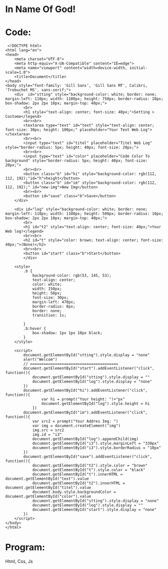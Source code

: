 # In Name Of God!

# Code:

     <!DOCTYPE html>
    <html lang="en">
    <head>
        <meta charset="UTF-8">
        <meta http-equiv="X-UA-Compatible" content="IE=edge">
        <meta name="viewport" content="width=device-width, initial-scale=1.0">
        <title>Document</title>
    </head>
    <body style="font-family: 'Gill Sans', 'Gill Sans MT', Calibri, 'Trebuchet MS', sans-serif;">
        <div  id="stting" style="background-color: white; border: none; margin-left: 110px; width: 1100px; height: 750px; border-radius: 10px; box-shadow: 2px 2px 10px; margin-top: 40px;">
            <br>
            <h1 style="text-align: center; font-size: 40px;">Setting > Costome</legend>
            <br><br>
            <textarea type="text" id="text" style="text-align: center; font-size: 30px; height: 100px;" placeholder="Your Text Web Log"></textarea>
            <br><br>
            <input type="text" id="titel" placeholder="Titel Web Log" style="border-radius: 5px; height: 40px; font-size: 20px;">
            <br><br>
            <input type="text" id="color" placeholder="Code Color To background" style="border-radius: 5px; height: 40px; font-size: 20px;">
            <br><br>
            <button class="b" id="hi" style="background-color: rgb(112, 112, 192);"id="h">height</button>
            <button class="b" id="im" style="background-color: rgb(112, 112, 192);" id="new-img">New Img</button>
            <br><br>
            <button id="save" class="b">Save</button>
        </div>

        <div id="log" style="background-color: white; border: none; margin-left: 110px; width: 1100px; height: 500px; border-radius: 10px; box-shadow: 2px 2px 10px; margin-top: 40px;">
            <br>
            <h1 id="t2" style="text-align: center; font-size: 40px;">Your Web log!</legend>
            <br><br>
            <h2 id="t" style="color: brown; text-align: center; font-size: 40px;">(None)</h2>
            <br><br>
            <button id="start" class="b">Start</button>
            </div>

        <style>
            .b {
                background-color: rgb(53, 145, 53);
                text-align: center;
                color: white;
                width: 150px;
                height: 50px;
                font-size: 30px;
                margin-left: 470px;
                border-radius: 8px;
                border: none;
                transition: 1s;

            }
            .b:hover {
                box-shadow: 1px 1px 10px black;
            }
        </style>

        <script>
            document.getElementById("stting").style.display = "none"
            alert("Welcom")
            // =======================================
            document.getElementById("start").addEventListener("click", function(){
                document.getElementById("stting").style.display = ""
                document.getElementById("log").style.display = "none"  
            })
            document.getElementById("hi").addEventListener("click", function(){
                    var hi = prompt("Your height: ")+"px"
                    document.getElementById("log").style.height = hi
                }) 
            document.getElementById("im").addEventListener("click", function(){
                var src2 = prompt("Your Addres Img: ")
                var img = document.createElement("img")
                img.src = src2
                img.id = "i3"
                document.getElementById("log").appendChild(img)
                document.getElementById("i3").style.marginLeft = "330px"
                document.getElementById("i3").style.borderRadius = "10px"
            })
            document.getElementById("save").addEventListener("click", function(){
                document.getElementById("t2").style.color = "brown"
                document.getElementById("t").style.color = "black"
                document.getElementById("t").innerHTML = document.getElementById("text").value
                document.getElementById("t2").innerHTML = document.getElementById("titel").value
                document.body.style.backgroundColor = document.getElementById("color").value
                document.getElementById("stting").style.display = "none"
                document.getElementById("log").style.display = "" 
                document.getElementById("start").style.display = "none"
            })
        </script>
    </body>
    </html>
    
   
# Program:
Html, Css, Js

